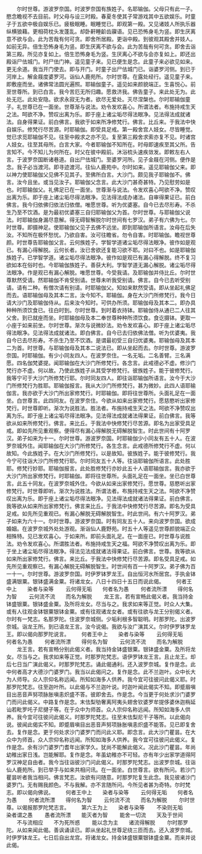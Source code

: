 <!-- { "loadSidebar": true } -->
　　尔时世尊。游波罗奈国。时波罗奈国有族姓子。名耶输伽。父母只有此一子。愍念瞻视不去目前。时父母与设三时殿。春夏冬使其子常游戏其中五欲娱乐。时童子于五欲中极自娱乐已。疲极眠睡。眠睡觉已。即观第一殿。又见诸妓人所执乐器纵横狼藉。更相荷枕头发蓬乱。却卧鼾睡齘齿寱语。见已恐怖身毛为竖。即生厌离意不欲与会。此为苦哉有何可贪。即舍所居殿。更诣中殿。到彼观其殿舍并妓人。如前无异。倍生恐怖身毛为竖。即生厌离不欲与会。此为苦哉有何可贪。即舍去诣第三殿。所见亦复如上。倍生恐怖身毛为竖。生厌离心不欲与会亦复如上。即还出殿诣尸佉城门。时尸佉门神。遥见童子来。见已便生是念。此童子来必欲见如来。更无余道。我当开门使去。即与开门。时童子出尸佉城门已。诣婆罗河侧。到已于河岸上。解金屐度婆罗河。诣仙人鹿苑所。尔时世尊。在露处经行。遥见童子来。即敷座而坐。诸佛常法圆光遍照。耶输伽童子。遥见如来颜貌端正。生喜悦心。前至世尊所。到已白言。我今苦厄无所归趣。愿救济我。佛告童子。来此处无为。此处无厄。此处安隐。欲求永寂无为者。欲尽无爱处。灭尽涅槃也。尔时耶输伽童子。礼世尊已在一面坐。世尊渐与说法。劝令发欢喜心。所谓法者。布施持戒生天之法。呵欲不净。赞叹出离为乐。即于座上诸尘垢尽得法眼净。见法得法成就诸法。自身得果证。前白佛言。我欲于如来所净修梵行。佛言。比丘来。于我法中快自娱乐。修梵行尽苦源。时耶输伽。即受具足戒。第一殿舍宫人妓女。尽皆睡觉。觉已求觅耶输伽不见。往至中殿求之亦不见。复至第三殿舍求索亦复不见。时诸宫人妓女。往至其母所。白言大家。今者耶输伽不知所在。时母即速疾至其父所。告言知不。今不知儿为何所在。时父在彼中殿前。沐浴梳头速疾敛发。即敕左右人言。于波罗奈国断诸巷道。自出尸佉城门。至婆罗河所。见子金屐在河侧。便作是念。我子必当渡河。即寻迹渡河。往仙人鹿苑中。尔时如来。遥见耶输伽父来。即以神力使耶输伽父见佛不见其子。至佛所白言。大沙门。颇见我子耶输伽不。佛言。汝今且坐。或当见汝子。耶输伽父念言。此大沙门甚奇甚特。乃见慰劳如是也。时耶输伽父。礼佛足已在一面坐。世尊渐与说法。令发欢喜心呵欲不净。赞叹出离为乐。即于座上诸尘垢尽得法眼净。见法得法成办诸法。自审得果证已。前白佛言。我今归依佛归依法归依僧。唯愿世尊。听为优婆塞。自今已去尽形寿。不杀生乃至不饮酒。是为最初优婆塞三自归耶输伽父为首。尔时世尊。与耶输伽父说法。时耶输伽身漏尽意解。得无碍智解脱尔时世间有七罗汉。弟子有六佛为七。尔时世尊。即摄神足。使耶输伽父见子去佛不远坐。即到耶输伽所语言。汝母在后失汝。不知所在极怀愁忧。乃欲自害。汝可往瞻省。勿令自害。时耶输伽。瞻视世尊颜。时世尊告耶输伽父言。云何族姓子。学智学道诸尘垢尽得法眼净。彼作如是观已。有漏心得解脱。云何长者。汝已舍欲还复能习欲不耶。对曰不也。如是耶输伽族姓子。已学智学道。诸尘垢尽得法眼净。彼作如是观已有漏心得解脱。终不复习欲如本在俗时也。今耶输伽族姓子。善获大利。学智学道无漏心解脱。诸尘垢尽得法眼净。作是观已有漏心解脱。唯愿世尊。今受我请。及耶输伽并侍比丘。尔时世尊默然受请。然耶输伽不肯受别请。世尊未听我受别请。佛言。自今已去听受别请。请有二种。有僧次请有别请。时耶输伽父。知如来默然受请。即从坐起礼佛足而去。语耶输伽母及其本二言。汝今知不。耶输伽。身在大沙门所修梵行。我今日请大沙门及耶输伽侍从。后来汝今知时。可供办所须。耶输伽母及其本二。即办具种种所须饮食已。往白时到。尔时世尊。到时着衣持钵。耶输伽侍从通已二人往其父舍。到已就座而坐。时耶输伽母及本二奉世尊种种所须饮食。食讫摄钵。更取一小座于如来前坐。尔时世尊。渐次与说微妙法。劝令发欢喜心。即于座上诸尘垢尽得法眼净。见法得法成就诸法。即白佛言。自今已去归依佛法僧。听为优婆夷。我自今已去尽形寿。不杀生乃至不饮酒。是谓最初受三自归优婆夷。耶输伽母及其本二为首。时世尊。与耶输伽母及其本二说法已。即从坐起而去。尔时世尊。游波罗奈国。时耶输伽。有少小同友四人。在波罗奈住。一名无垢。二名善臂。三名满愿。四名伽梵婆提。闻耶输伽在大沙门所修梵行。各念言。此戒德必不虚。修沙门梵行亦不虚。何以故。乃使此族姓子从其受学修梵行。彼族姓子。能于彼修梵行。我等宁可于大沙门所修梵行耶。尔时同友四人。即往诣耶输伽所语言。汝今于大沙门所修梵行为胜耶。耶输伽报言。我从大沙门所修梵行。甚为微妙。此四人语耶输伽言。我亦欲于大沙门所出家修梵行。时耶输伽。即将往世尊所。头面礼足在一面坐。白世尊言。此四同友。在波罗奈住。今欲从如来出家修梵行。愿慈愍听出家修梵行。时世尊即听。渐次为说胜法。胜法者。布施持戒生天之法。呵欲不净赞叹出离为乐。即于座上诸尘垢尽得法眼净。见法得法成就诸法得果证。前白佛言。我等欲从如来所修梵行。佛言。来比丘。于我法中快修梵行尽苦源。即名为出家受具足戒。即如先所见重观察。便得尽有漏心得解脱无碍解脱智生。时此世间有十阿罗汉。弟子如来为十一。尔时世尊。游波罗奈国。时耶输伽少小同友有五十人。在波罗奈城外住。闻耶输伽在大沙门所修梵行。各生念言。此戒德所修梵行不虚。何以故知。今此族姓子。在大沙门所修梵行。以是故知。彼族姓子。能于彼修梵行。我今宁可往诣大沙门所修梵行耶。尔时同友五十人等。往诣耶输伽所语言。此处胜耶。修梵行妙耶。耶输伽报言。此处胜修梵行亦妙此五十人语耶输伽言。我亦欲于大沙门所出家修梵行。时耶输伽。即将往世尊所。头面礼足在一面坐。坐已白世尊言。此五十同友。在波罗奈城外住。今欲从如来出家修梵行。愿世尊。慈愍听出家修梵行。时世尊即听。渐次为说胜法。所谓法者。布施持戒生天之法。呵欲不净赞叹出离为乐。即于座上诸尘垢尽得法眼净。见法得法成就诸法得果证。前白佛言。我等欲从如来所出家修梵行。佛言来比丘。于我法中快修梵行尽苦源。即名为受具足戒。如先所见重观已。有漏心解脱无碍解脱智生。时此世间。有六十阿罗汉。弟子如来为六十一。尔时世尊。游波罗奈国。时有同友五十人。来向波罗奈国。欲成婚姻。在波罗奈城外处处游观。渐诣仙人鹿野苑。时五十人等遥见世尊颜貌端正众相殊特。见已发欢喜心。于如来所。即前头面礼足。在一面座已。时世尊与说胜法。劝令发欢喜心。所谓胜法者。布施持戒生天之福。呵欲不净赞叹出离为乐。即于坐上诸尘垢尽得法眼净。得法见法成就诸法得果证。前白佛言。世尊。我等欲从如来所出家修梵行。佛言。来比丘。于我法中快修梵行尽苦源。即名受具足戒。如先所见重观察已。有漏心解脱无碍解脱智生。时世间有百一十阿罗汉。弟子佛为百一十一。尔时世尊。游波罗奈国。时伊罗钵罗龙王。自出恒河水所居宫。手执金钵盛满银粟。银钵盛满金粟。将诸龙女。八日十四日十五日而说此偈。
　　何者王中上　　染者与染等
　　云何得无垢　　何者名为愚
　　何者流所漂　　得何名为智
　　云何流不流　　而名为解脱
　　龙王言。若有宣畅此偈义者。我当持金钵盛银粟。银钵盛金粟。及所将龙女。尽当与之。我求如来等正觉。时众人大集。或有人往观金钵银粟银钵金粟。或有往观诸龙女者。或有往欲与龙王分别偈义者。尔时有一梵志。名那罗陀。住波罗奈城侧。少垢利根多智聪明。时那罗陀。出波罗奈城。诣龙王所。到已语龙王言。汝今说偈。我欲与汝广演其义。尔时伊罗钵罗龙王。即以偈向那罗陀说言。
　　何者王中上　　染者与染等
　　云何得无垢　　何者名为愚
　　何者流所漂　　得何名为智
　　云何流不流　　而名为解脱
　　龙王言。若有宣畅分别此偈义者。我当持金钵盛银粟。银钵盛金粟。及所将龙女。尽当与之。我求如来等正觉。时那罗陀梵志。语伊罗钵龙王言。且止龙王。却后七日当广演此偈义。时那罗陀梵志。诵此偈通利。还入波罗奈城。复作是念。此中何者高才大德沙门婆罗门。我当以此偈问之。复作是念。此不兰迦叶。众中长大为人师导。众人宗仰名称远闻。所知如海多人供养。我今宜可往彼问此偈义耶。时那罗陀梵志。往至迦叶所。以此偈与不兰迦叶说。时迦叶闻此偈实不知。即蹙眉嗔目出恶音声努项脉胀嗔恚炽盛不答。彼即舍去。作是念。今当更于何处求沙门婆罗门而问此偈义。中路复作是念。末佉梨劬奢离阿夷头翅舍钦婆罗牟提侈婆休迦栴延讪若毗罗吒子尼揵子等。在于众中为师首。众人宗仰名称远闻。所知如海多人供养。我今宜可往彼问此偈义。时那罗陀梵志。往至末佉梨尼干子等所。以此偈向说。彼闻此偈实不知。即蹙眉嗔目出恶音声努项脉胀嗔恚炽盛不能答。见已即复舍去。复作是念。更于何处求沙门婆罗门而问此义耶。即念言。此大沙门瞿昙。在大众中为师首。众人宗仰名称远闻。所知如海多人供养。我今宜可往彼问此偈义。复作是念。余有沙门婆罗门耆年出家学久。犹尚不能解此偈义。况此沙门瞿昙。年尚幼稚出家日浅。岂能解耶。复作是念。年虽幼稚亦不可轻。亦有年少出家学道得阿罗汉神足自由者。我今当往诣彼沙门问此偈义。时那罗陀梵志。出波罗奈城。往诣仙人鹿苑所。到已举手与如来共相问讯。在一面坐。白世尊言。欲有所问。若沙门瞿昙听者我当相问。佛言梵志。汝欲有问随意。时那罗陀复生此念。我见彼诸沙门婆罗门。无有赐我颜色。不与我解。亦不言随所问。今所见者甚为奇特。尔时梵志。即以偈向佛说。
　　何者王中上　　染者与染等
　　云何得无垢　　何者名为愚
　　何者流所漂　　得何名为智
　　云何流不流　　而名为解脱
　　尔时世尊。以偈报那罗陀梵志言。
　　第六王为上　　染者与染等
　　不染则无垢　　染者谓之愚
　　愚者流所漂　　能灭者为智
　　能舍一切流　　天及于世间
　　不与流相应　　不为死所惑
　　能以念为主　　诸流得解脱
　　尔时那罗陀。从如来闻此偈。善讽诵读已。即从坐起礼世尊足绕三匝而去。还入波罗奈城。时伊罗钵龙王。七日后自出龙宫。将诸龙女。持金钵盛银粟银钵盛金粟。而来并说此偈。
